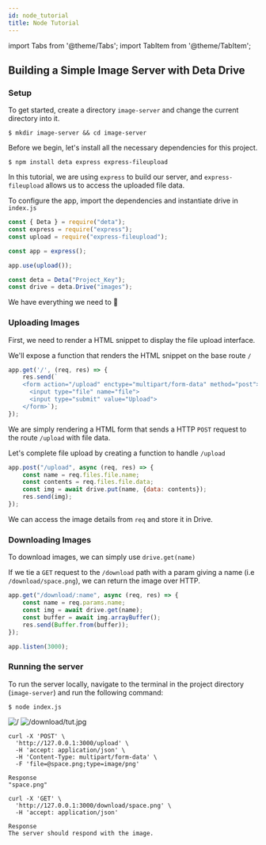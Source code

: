 ```yaml
---
id: node_tutorial
title: Node Tutorial
---
```

import Tabs from '@theme/Tabs';
import TabItem from '@theme/TabItem';


## Building a Simple Image Server with Deta Drive


### Setup
To get started, create a directory `image-server` and change the current directory into it.
```shell
$ mkdir image-server && cd image-server
```
Before we begin, let's install all the necessary dependencies for this project. 

```shell
$ npm install deta express express-fileupload 
```
In this tutorial, we are using `express` to build our server, and `express-fileupload` allows us to access the uploaded file data. 

To configure the app, import the dependencies and instantiate drive in `index.js`

```js
const { Deta } = require("deta");
const express = require("express");
const upload = require("express-fileupload");

const app = express();

app.use(upload());

const deta = Deta("Project_Key");
const drive = deta.Drive("images");
```


We have everything we need to 🚀

### Uploading Images 
First, we need to render a HTML snippet to display the file upload interface.

We'll expose a function that renders the HTML snippet on the base route `/`
```javascript
app.get('/', (req, res) => {
    res.send(`
    <form action="/upload" enctype="multipart/form-data" method="post">
      <input type="file" name="file">
      <input type="submit" value="Upload">
    </form>`);
});
```

We are simply rendering a HTML form that sends a HTTP `POST` request to the route `/upload` with file data.

Let's complete file upload by creating a function to handle `/upload`

```javascript
app.post("/upload", async (req, res) => {
    const name = req.files.file.name;
    const contents = req.files.file.data;
    const img = await drive.put(name, {data: contents});
    res.send(img);
});
```
We can access the image details from `req` and store it in Drive. 

### Downloading Images
To download images, we can simply use `drive.get(name)`

If we tie a `GET` request to the `/download` path with a param giving a name (i.e `/download/space.png`), we can return the image over HTTP.

```javascript
app.get("/download/:name", async (req, res) => {
    const name = req.params.name;
    const img = await drive.get(name);
    const buffer = await img.arrayBuffer();
    res.send(Buffer.from(buffer));
}); 

app.listen(3000);
```

### Running the server
To run the server locally, navigate to the terminal in the project directory (`image-server`) and run the following command:
```shell
$ node index.js
```

<img src="/img/drive/drive-py-tut.png" alt="/"/>
<img src="/img/drive/drive-py-tut-1.png" alt="/download/tut.jpg"/>


```shell
curl -X 'POST' \
  'http://127.0.0.1:3000/upload' \
  -H 'accept: application/json' \
  -H 'Content-Type: multipart/form-data' \
  -F 'file=@space.png;type=image/png'

Response 
"space.png"

curl -X 'GET' \
  'http://127.0.0.1:3000/download/space.png' \
  -H 'accept: application/json'

Response 
The server should respond with the image. 
```

